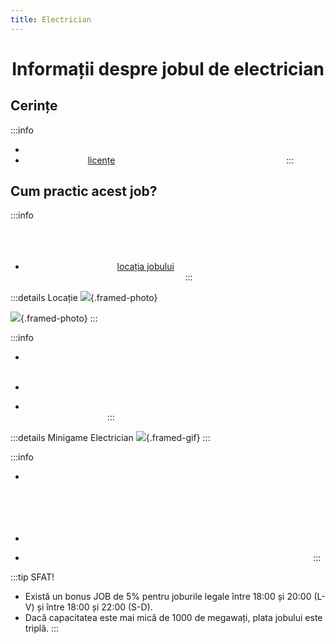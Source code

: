 ```yaml
---
title: Electrician
---
```


<script setup> 
    import KeyIcon from '../.vitepress/components/KeyIcon.vue'
</script>

# <span class="title-font"><center>Informații despre jobul de electrician</center></span>

## <span class="header-font">Cerințe</span>

:::info
- <span style="color:white">Experiență de minim 75 ore.</span>
- <span style="color:white">Deținerea unei [licențe](/general/licente.html) de electrician pentru a putea lucra legal.</span>
:::

## <span class="header-font">Cum practic acest job?</span>

:::info
<span style="color:white">Acest job are un impact foarte mare asupra orașului și constă în repararea panourilor electrice care generează electricitate pentru oraș. Dacă nimeni nu practică acest job și panourile nu sunt reparate, orașul va rămâne fără electricitate.</span>

- <span style="color:white">Începi prin a merge la [locația jobului](locatii), intrați pe ușă și a interacționați cu NPC-ul din curte pentru a începe tura.</span>
:::

:::details Locație
![](https://i.imgur.com/NTdD3s3.png){.framed-photo}


![](https://i.imgur.com/lzhQctb.png){.framed-photo}
:::

:::info
- <span style="color:white">Odată ce ați început tura, mergeți la fiecare checkpoint albastru care vă apare pe hartă pentru a repara panoul.</span>

- <span style="color:white">Când ați ajuns la panou, apăsați tasta <KeyIcon keyType="e"/> pentru a începe reparația.</span>

- <span style="color:white">Pentru a repara panoul trebuie să apăsați click pe circuitele defecte de pe placă (cel roșu).</span>
:::

:::details Minigame Electrician
![](https://i.imgur.com/oEJ6Jqp.gif){.framed-gif}
:::

:::info
- <span style="color:white">După ce panoul a fost reparat, orașul va primi 1 Megawatt de energie. Orașul are o capacitate de stocare de 10.000 Megawatti și consumă 50 megawatti în 10 minute. Deci, dacă nimeni nu mai face acest job, orașul va rezista 33 de ore până câd va rămâne fără energie și va face pană de curent.</span>

- <span style="color:white">Plata va fi făcută după fiecare panou reparat.</span>

- <span style="color:white">Pentru a încheia tura, vorbiți cu NPC-ul sau folosiți comanda /quitjob.</span>
:::

:::tip SFAT!
- Există un bonus JOB de 5% pentru joburile legale între 18:00 și 20:00 (L-V) și între 18:00 și 22:00 (S-D).
- Dacă capacitatea este mai mică de 1000 de megawați, plata jobului este triplă.
:::

